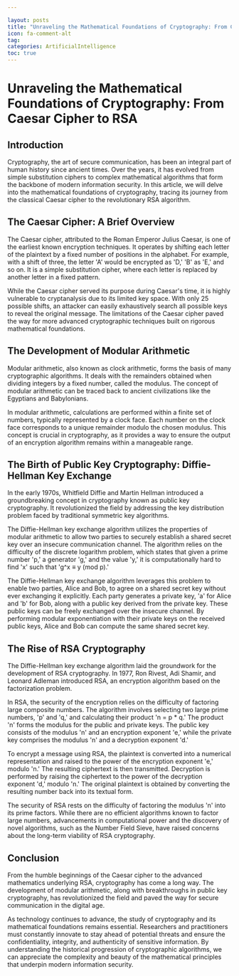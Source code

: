 ```yaml
---

layout: posts
title: "Unraveling the Mathematical Foundations of Cryptography: From Caesar Cipher to RSA"
icon: fa-comment-alt
tag:      
categories: ArtificialIntelligence
toc: true
---
```




# Unraveling the Mathematical Foundations of Cryptography: From Caesar Cipher to RSA

## Introduction

Cryptography, the art of secure communication, has been an integral part of human history since ancient times. Over the years, it has evolved from simple substitution ciphers to complex mathematical algorithms that form the backbone of modern information security. In this article, we will delve into the mathematical foundations of cryptography, tracing its journey from the classical Caesar cipher to the revolutionary RSA algorithm.

## The Caesar Cipher: A Brief Overview

The Caesar cipher, attributed to the Roman Emperor Julius Caesar, is one of the earliest known encryption techniques. It operates by shifting each letter of the plaintext by a fixed number of positions in the alphabet. For example, with a shift of three, the letter 'A' would be encrypted as 'D,' 'B' as 'E,' and so on. It is a simple substitution cipher, where each letter is replaced by another letter in a fixed pattern.

While the Caesar cipher served its purpose during Caesar's time, it is highly vulnerable to cryptanalysis due to its limited key space. With only 25 possible shifts, an attacker can easily exhaustively search all possible keys to reveal the original message. The limitations of the Caesar cipher paved the way for more advanced cryptographic techniques built on rigorous mathematical foundations.

## The Development of Modular Arithmetic

Modular arithmetic, also known as clock arithmetic, forms the basis of many cryptographic algorithms. It deals with the remainders obtained when dividing integers by a fixed number, called the modulus. The concept of modular arithmetic can be traced back to ancient civilizations like the Egyptians and Babylonians.

In modular arithmetic, calculations are performed within a finite set of numbers, typically represented by a clock face. Each number on the clock face corresponds to a unique remainder modulo the chosen modulus. This concept is crucial in cryptography, as it provides a way to ensure the output of an encryption algorithm remains within a manageable range.

## The Birth of Public Key Cryptography: Diffie-Hellman Key Exchange

In the early 1970s, Whitfield Diffie and Martin Hellman introduced a groundbreaking concept in cryptography known as public key cryptography. It revolutionized the field by addressing the key distribution problem faced by traditional symmetric key algorithms.

The Diffie-Hellman key exchange algorithm utilizes the properties of modular arithmetic to allow two parties to securely establish a shared secret key over an insecure communication channel. The algorithm relies on the difficulty of the discrete logarithm problem, which states that given a prime number 'p,' a generator 'g,' and the value 'y,' it is computationally hard to find 'x' such that 'g^x ≡ y (mod p).'

The Diffie-Hellman key exchange algorithm leverages this problem to enable two parties, Alice and Bob, to agree on a shared secret key without ever exchanging it explicitly. Each party generates a private key, 'a' for Alice and 'b' for Bob, along with a public key derived from the private key. These public keys can be freely exchanged over the insecure channel. By performing modular exponentiation with their private keys on the received public keys, Alice and Bob can compute the same shared secret key.

## The Rise of RSA Cryptography

The Diffie-Hellman key exchange algorithm laid the groundwork for the development of RSA cryptography. In 1977, Ron Rivest, Adi Shamir, and Leonard Adleman introduced RSA, an encryption algorithm based on the factorization problem.

In RSA, the security of the encryption relies on the difficulty of factoring large composite numbers. The algorithm involves selecting two large prime numbers, 'p' and 'q,' and calculating their product 'n = p * q.' The product 'n' forms the modulus for the public and private keys. The public key consists of the modulus 'n' and an encryption exponent 'e,' while the private key comprises the modulus 'n' and a decryption exponent 'd.'

To encrypt a message using RSA, the plaintext is converted into a numerical representation and raised to the power of the encryption exponent 'e,' modulo 'n.' The resulting ciphertext is then transmitted. Decryption is performed by raising the ciphertext to the power of the decryption exponent 'd,' modulo 'n.' The original plaintext is obtained by converting the resulting number back into its textual form.

The security of RSA rests on the difficulty of factoring the modulus 'n' into its prime factors. While there are no efficient algorithms known to factor large numbers, advancements in computational power and the discovery of novel algorithms, such as the Number Field Sieve, have raised concerns about the long-term viability of RSA cryptography.

## Conclusion

From the humble beginnings of the Caesar cipher to the advanced mathematics underlying RSA, cryptography has come a long way. The development of modular arithmetic, along with breakthroughs in public key cryptography, has revolutionized the field and paved the way for secure communication in the digital age.

As technology continues to advance, the study of cryptography and its mathematical foundations remains essential. Researchers and practitioners must constantly innovate to stay ahead of potential threats and ensure the confidentiality, integrity, and authenticity of sensitive information. By understanding the historical progression of cryptographic algorithms, we can appreciate the complexity and beauty of the mathematical principles that underpin modern information security.
